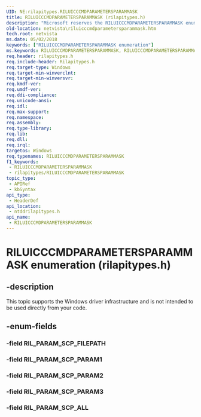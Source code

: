 ```yaml
---
UID: NE:rilapitypes.RILUICCCMDPARAMETERSPARAMMASK
title: RILUICCCMDPARAMETERSPARAMMASK (rilapitypes.h)
description: "Microsoft reserves the RILUICCCMDPARAMETERSPARAMMASK enumeration for internal use only. Don't use this enumeration in your code."
old-location: netvista\riluicccmdparametersparammask.htm
tech.root: netvista
ms.date: 05/02/2018
keywords: ["RILUICCCMDPARAMETERSPARAMMASK enumeration"]
ms.keywords: RILUICCCMDPARAMETERSPARAMMASK, RILUICCCMDPARAMETERSPARAMMASK enumeration [Network Drivers Starting with Windows Vista], RIL_PARAM_SCP_ALL, RIL_PARAM_SCP_PARAM1, RIL_PARAM_SCP_PARAM2, RIL_PARAM_SCP_PARAM3, netvista.riluicccmdparametersparammask, ntddrilapitypes/RILUICCCMDPARAMETERSPARAMMASK, ntddrilapitypes/RIL_PARAM_SCP_ALL, ntddrilapitypes/RIL_PARAM_SCP_PARAM1, ntddrilapitypes/RIL_PARAM_SCP_PARAM2, ntddrilapitypes/RIL_PARAM_SCP_PARAM3
req.header: rilapitypes.h
req.include-header: Rilapitypes.h
req.target-type: Windows
req.target-min-winverclnt: 
req.target-min-winversvr: 
req.kmdf-ver: 
req.umdf-ver: 
req.ddi-compliance: 
req.unicode-ansi: 
req.idl: 
req.max-support: 
req.namespace: 
req.assembly: 
req.type-library: 
req.lib: 
req.dll: 
req.irql: 
targetos: Windows
req.typenames: RILUICCCMDPARAMETERSPARAMMASK
f1_keywords:
 - RILUICCCMDPARAMETERSPARAMMASK
 - rilapitypes/RILUICCCMDPARAMETERSPARAMMASK
topic_type:
 - APIRef
 - kbSyntax
api_type:
 - HeaderDef
api_location:
 - ntddrilapitypes.h
api_name:
 - RILUICCCMDPARAMETERSPARAMMASK
---
```


# RILUICCCMDPARAMETERSPARAMMASK enumeration (rilapitypes.h)


## -description

This topic supports the Windows driver infrastructure and is not intended to be used directly from your code.

## -enum-fields

### -field RIL_PARAM_SCP_FILEPATH

### -field RIL_PARAM_SCP_PARAM1

### -field RIL_PARAM_SCP_PARAM2

### -field RIL_PARAM_SCP_PARAM3

### -field RIL_PARAM_SCP_ALL

